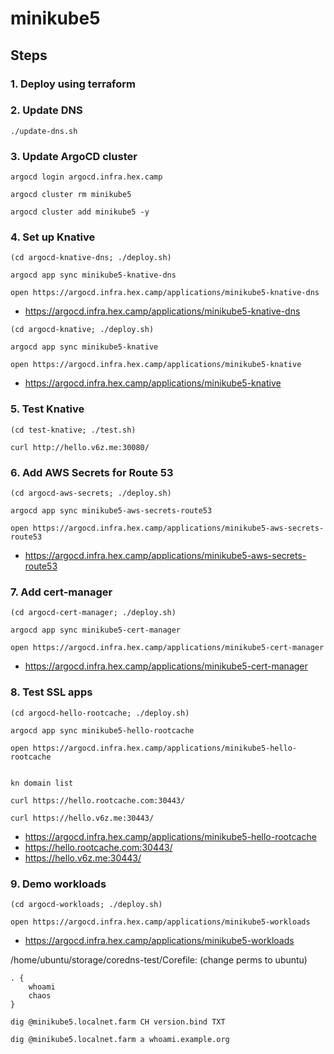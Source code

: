 # minikube5

## Steps

### 1. Deploy using terraform

### 2. Update DNS

```
./update-dns.sh
```

### 3. Update ArgoCD cluster

```
argocd login argocd.infra.hex.camp

argocd cluster rm minikube5

argocd cluster add minikube5 -y
```

### 4. Set up Knative

```
(cd argocd-knative-dns; ./deploy.sh)

argocd app sync minikube5-knative-dns

open https://argocd.infra.hex.camp/applications/minikube5-knative-dns
```

* https://argocd.infra.hex.camp/applications/minikube5-knative-dns

```
(cd argocd-knative; ./deploy.sh)

argocd app sync minikube5-knative

open https://argocd.infra.hex.camp/applications/minikube5-knative
```

* https://argocd.infra.hex.camp/applications/minikube5-knative

### 5. Test Knative

```
(cd test-knative; ./test.sh)

curl http://hello.v6z.me:30080/
```

### 6. Add AWS Secrets for Route 53

```
(cd argocd-aws-secrets; ./deploy.sh)

argocd app sync minikube5-aws-secrets-route53

open https://argocd.infra.hex.camp/applications/minikube5-aws-secrets-route53
```

* https://argocd.infra.hex.camp/applications/minikube5-aws-secrets-route53

### 7. Add cert-manager

```
(cd argocd-cert-manager; ./deploy.sh)

argocd app sync minikube5-cert-manager

open https://argocd.infra.hex.camp/applications/minikube5-cert-manager
```

* https://argocd.infra.hex.camp/applications/minikube5-cert-manager

### 8. Test SSL apps

```
(cd argocd-hello-rootcache; ./deploy.sh)

argocd app sync minikube5-hello-rootcache

open https://argocd.infra.hex.camp/applications/minikube5-hello-rootcache


kn domain list

curl https://hello.rootcache.com:30443/

curl https://hello.v6z.me:30443/
```

* https://argocd.infra.hex.camp/applications/minikube5-hello-rootcache
* https://hello.rootcache.com:30443/
* https://hello.v6z.me:30443/

### 9. Demo workloads

```
(cd argocd-workloads; ./deploy.sh)

open https://argocd.infra.hex.camp/applications/minikube5-workloads
```

* https://argocd.infra.hex.camp/applications/minikube5-workloads

/home/ubuntu/storage/coredns-test/Corefile: (change perms to ubuntu)

```
. {
	whoami
	chaos
}
```

```
dig @minikube5.localnet.farm CH version.bind TXT

dig @minikube5.localnet.farm a whoami.example.org
```

